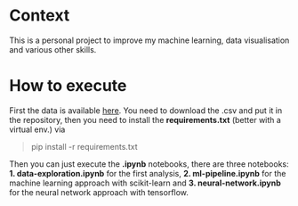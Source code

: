 # Context
This is a personal project to improve my machine learning, data visualisation and various other skills.

# How to execute

First the data is available <a href="https://www.kaggle.com/datasets/mlg-ulb/creditcardfraud?resource=download">here<a/>. You need to download the .csv and put it in the  repository, then you need to install the **requirements.txt** (better with a virtual env.) via 

> pip install -r requirements.txt

Then you can just execute the **.ipynb** notebooks, there are three notebooks: **1. data-exploration.ipynb** for the first analysis, **2. ml-pipeline.ipynb** for the machine learning approach with scikit-learn and **3. neural-network.ipynb** for the neural network approach with tensorflow.